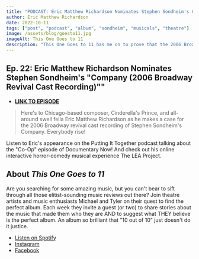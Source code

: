 ```yaml
---
title: "PODCAST: Eric Matthew Richardson Nominates Stephen Sondheim's Company"
author: Eric Matthew Richardson
date: 2022-10-11
tags: ["post", "podcast", "album", "sondheim", "musicals", "theatre"]
image: /assets/blog/goesto11.jpg
imageAlt: This One Goes to 11
description: "This One Goes to 11 has me on to prove that the 2006 Broadway Revival Cast Recording of Stephen Sondheim's Company is a true 11 out of 10 album."
---
```


## Ep. 22: Eric Matthew Richardson Nominates Stephen Sondheim's "Company (2006 Broadway Revival Cast Recording)""


- **[LINK TO EPISODE](https://open.spotify.com/episode/1VippKculiPNlviLaClnKX?si=2KWczfRFR0yMm55HuxaxKw)**

>Here's to Chicago-based composer, Cinderella's Prince, and all-around swell fella Eric Matthew Richardson as he makes a case for the 2006 Broadway revival cast recording of Stephen Sondheim's Company. Everybody rise!

Listen to Eric's appearance on the Putting It Together podcast talking about the "Co-Op" episode of Documentary Now! And check out his online interactive horror-comedy musical experience The LEA Project.

## About *This One Goes to 11*

Are you searching for some amazing music, but you can't bear to sift through all those elitist-sounding music reviews out there? Join theatre artists and music enthusiasts Michael and Tyler on their quest to find the perfect album. Each week they invite a guest (or two) to share stories about the music that made them who they are AND to suggest what THEY believe is the perfect album. An album so brilliant that "10 out of 10" just doesn't do it justice.

* [Listen on Spotify](https://open.spotify.com/show/6aWe8gTL3tFH2b6Fwve6ul)
* [Instagram](https://www.instagram.com/thisonegoesto11podcast/)
* [Facebook](https://www.facebook.com/thisonegoesto11podcast)
